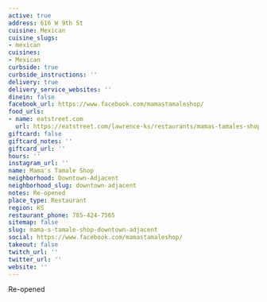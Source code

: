 ```yaml
---
active: true
address: 616 W 9th St
cuisine: Mexican
cuisine_slugs:
- mexican
cuisines:
- Mexican
curbside: true
curbside_instructions: ''
delivery: true
delivery_service_websites: ''
dinein: false
facebook_url: https://www.facebook.com/mamastamaleshop/
food_urls:
- name: eatstreet.com
  url: https://eatstreet.com/lawrence-ks/restaurants/mamas-tamales-shop
giftcard: false
giftcard_notes: ''
giftcard_url: ''
hours: ''
instagram_url: ''
name: Mama's Tamale Shop
neighborhood: Downtown-Adjacent
neighborhood_slug: downtown-adjacent
notes: Re-opened
place_type: Restaurant
region: KS
restaurant_phone: 785-424-7565
sitemap: false
slug: mama-s-tamale-shop-downtown-adjacent
social: https://www.facebook.com/mamastamaleshop/
takeout: false
twitch_url: ''
twitter_url: ''
website: ''
---
```


Re-opened